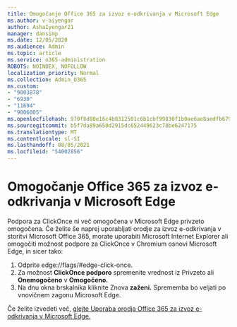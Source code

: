```yaml
---
title: Omogočanje Office 365 za izvoz e-odkrivanja v Microsoft Edge
ms.author: v-aiyengar
author: AshaIyengar21
manager: dansimp
ms.date: 12/05/2020
ms.audience: Admin
ms.topic: article
ms.service: o365-administration
ROBOTS: NOINDEX, NOFOLLOW
localization_priority: Normal
ms.collection: Admin_O365
ms.custom:
- "9003878"
- "6930"
- "11694"
- "9006005"
ms.openlocfilehash: 970f8d80e16c4b0312501c6b1cbf99830f1b0ae6ae8aedfb679ca2cbd9709112
ms.sourcegitcommit: b5f7da89a650d2915dc652449623c78be6247175
ms.translationtype: MT
ms.contentlocale: sl-SI
ms.lasthandoff: 08/05/2021
ms.locfileid: "54002856"
---
```

# <a name="enable-office-365-ediscovery-export-tool-in-microsoft-edge"></a>Omogočanje Office 365 za izvoz e-odkrivanja v Microsoft Edge

Podpora za ClickOnce ni več omogočena v Microsoft Edge privzeto omogočena. Če želite še naprej uporabljati orodje za izvoz e-odkrivanja v storitvi Microsoft Office 365, morate uporabiti Microsoft Internet Explorer ali omogočiti možnost podpore za ClickOnce v Chromium osnovi Microsoft Edge, in sicer tako:

1. Odprite edge://flags/#edge-click-once.
1. Za možnost **ClickOnce podporo** spremenite vrednost iz  Privzeto ali **Onemogočeno** v **Omogočeno.**
1. Na dnu okna brskalnika kliknite Znova **zaženi.** Sprememba bo veljati po vnovičnem zagonu Microsoft Edge.

Če želite izvedeti več, [glejte Uporaba orodja Office 365 za izvoz e-odkrivanja v Microsoft Edge.](https://go.microsoft.com/fwlink/?linkid=2111611)
